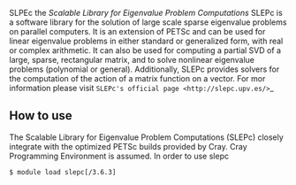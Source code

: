 SLPEc the *Scalable Library for Eigenvalue Problem Computations*
SLEPc is a software library for the solution of large scale sparse eigenvalue problems on parallel computers.
It is an extension of PETSc and can be used for linear eigenvalue problems in either standard or generalized form, with real or complex arithmetic.
It can also be used for computing a partial SVD of a large, sparse, rectangular matrix, and to solve nonlinear eigenvalue problems (polynomial or general). Additionally, SLEPc provides solvers for the computation of the action of a matrix function on a vector.
For mor information please visit `SLEPc's official page <http://slepc.upv.es/>`_

## How to use

The Scalable Library for Eigenvalue Problem Computations (SLEPc) closely integrate with the optimized PETSc builds provided by Cray.
Cray Programming Environment is assumed.
In order to use slepc
```
$ module load slepc[/3.6.3]

```

